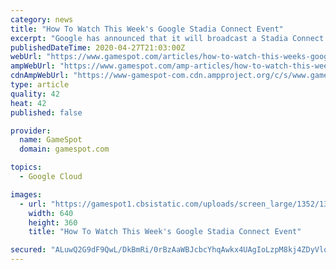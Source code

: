 ```yaml
---
category: news
title: "How To Watch This Week's Google Stadia Connect Event"
excerpt: "Google has announced that it will broadcast a Stadia Connect event on Tuesday, April 28 to highlight \"a few new games\" coming to the cloud gaming platform. Find out the stream start time and where to watch it below."
publishedDateTime: 2020-04-27T21:03:00Z
webUrl: "https://www.gamespot.com/articles/how-to-watch-this-weeks-google-stadia-connect-even/1100-6476490/"
ampWebUrl: "https://www.gamespot.com/amp-articles/how-to-watch-this-weeks-google-stadia-connect-even/1100-6476490/"
cdnAmpWebUrl: "https://www-gamespot-com.cdn.ampproject.org/c/s/www.gamespot.com/amp-articles/how-to-watch-this-weeks-google-stadia-connect-even/1100-6476490/"
type: article
quality: 42
heat: 42
published: false

provider:
  name: GameSpot
  domain: gamespot.com

topics:
  - Google Cloud

images:
  - url: "https://gamespot1.cbsistatic.com/uploads/screen_large/1352/13527689/3608843-google-stadia-final-review-feature-promo12.jpg"
    width: 640
    height: 360
    title: "How To Watch This Week's Google Stadia Connect Event"

secured: "ALuwQ2G9dF9QwL/DkBmRi/0rBzAaWBJcbcYhqAwkx4UAgIoLzpM8kj4ZDyVlqeRs4fPEvd+kJySATdVkWMqqy4DxDflQA06wIah/k4T0zHAX6QGNLIMcvuzA2v+NBa7Kf/rGfV690OAkEc9hmuWWubcdRNKFNq5XkfZ/dOnpaetjX1smDrnidsLUFk7LYr9evlZ2ts9n1zfTAJZ6kStz1be32qAWElH6Up+MKRVZuRPeI2VB0fkhwUYmAFQVlhlZGr1FvwcHZUbcmv6VljdeuuSm82ZwU+Sty30Iw6KM9gXov4Fc/Pcog4aScbEaCkx0EICPjln2ocGe6f1bCMZohP8tTv42mEwABJ8m7pZ5ERdFSP8XYIls7utwxTr8QwhQNJiVC56bO3vJUGLlCATpkGmqSx4pKNIRneIKlDmEpTzVaYu4tRGElSs57ctq3UctmeEq+/GDoB8sB6QuS2VgQSekAFM68cj6W2dpg2L7TLk=;W66kGZ5pKP6ODQN6BGABVg=="
---
```


